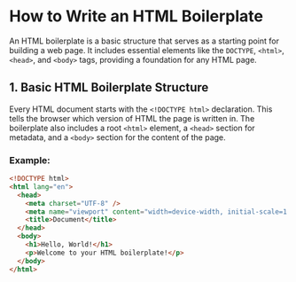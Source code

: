 # How to Write an HTML Boilerplate

An HTML boilerplate is a basic structure that serves as a starting point for building a web page. It includes essential elements like the `DOCTYPE`, `<html>`, `<head>`, and `<body>` tags, providing a foundation for any HTML page.

## 1. Basic HTML Boilerplate Structure

Every HTML document starts with the `<!DOCTYPE html>` declaration. This tells the browser which version of HTML the page is written in. The boilerplate also includes a root `<html>` element, a `<head>` section for metadata, and a `<body>` section for the content of the page.

### Example:

```html
<!DOCTYPE html>
<html lang="en">
  <head>
    <meta charset="UTF-8" />
    <meta name="viewport" content="width=device-width, initial-scale=1.0" />
    <title>Document</title>
  </head>
  <body>
    <h1>Hello, World!</h1>
    <p>Welcome to your HTML boilerplate!</p>
  </body>
</html>
```

